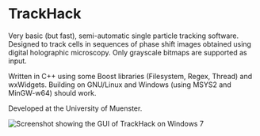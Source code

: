 TrackHack
=========

Very basic (but fast), semi-automatic single particle tracking software. Designed to track
cells in sequences of phase shift images obtained using digital holographic microscopy.
Only grayscale bitmaps are supported as input.

Written in C++ using some Boost libraries (Filesystem, Regex, Thread) and wxWidgets.
Building on GNU/Linux and Windows (using MSYS2 and MinGW-w64) should work.

Developed at the University of Muenster.

<!---
For Windows, you can download the most recent executable along with some required
libraries
[here](https://www.dropbox.com/s/xe9da1712u1ntws/track_hack_2015-04-01.zip?dl=1). It
should look something like this:
-->

![Screenshot showing the GUI of TrackHack on Windows 7](https://www.dropbox.com/s/ufdf6d4655lh22h/TrackHackScreenshot.png?dl=1 "Trackees are added by entering a name in the text box and hitting return. The right list box shows the frames in which the user marked the selected cell's position.")
